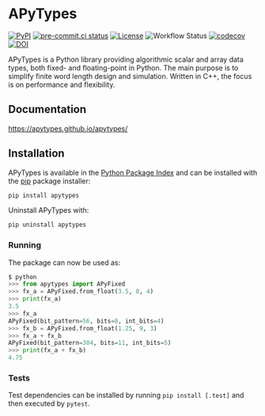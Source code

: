 # APyTypes

[![PyPI](https://img.shields.io/pypi/v/apytypes)](https://pypi.org/project/apytypes/)
[![pre-commit.ci status](https://results.pre-commit.ci/badge/github/apytypes/apytypes/main.svg)](https://results.pre-commit.ci/latest/github/apytypes/apytypes/main)
[![License](https://img.shields.io/github/license/apytypes/apytypes)](https://github.com/apytypes/apytypes/blob/main/LICENSE.txt)
![Workflow Status](https://img.shields.io/github/actions/workflow/status/apytypes/apytypes/tests.yml)
[![codecov](https://codecov.io/gh/apytypes/apytypes/graph/badge.svg?token=734MDWN7SU)](https://codecov.io/gh/apytypes/apytypes)
[![DOI](https://zenodo.org/badge/DOI/10.5281/zenodo.11197885.svg)](https://doi.org/10.5281/zenodo.11197885)

APyTypes is a Python library providing algorithmic scalar and array data types,
both fixed- and floating-point in Python. The main purpose is to simplify finite
word length design and simulation. Written in C++, the focus is on performance and
flexibility.

## Documentation

<https://apytypes.github.io/apytypes/>

## Installation

APyTypes is available in the
[Python Package Index](https://pypi.org/p/apytypes/) and can be installed with
the [pip](https://pypi.org/p/pip/) package installer:

```bash
pip install apytypes
```

Uninstall APyTypes with:

```bash
pip uninstall apytypes
```

### Running

The package can now be used as:

```python
$ python
>>> from apytypes import APyFixed
>>> fx_a = APyFixed.from_float(3.5, 8, 4)
>>> print(fx_a)
3.5
>>> fx_a
APyFixed(bit_pattern=56, bits=8, int_bits=4)
>>> fx_b = APyFixed.from_float(1.25, 9, 3)
>>> fx_a + fx_b
APyFixed(bit_pattern=304, bits=11, int_bits=5)
>>> print(fx_a + fx_b)
4.75
```

### Tests

Test dependencies can be installed by running `pip install [.test]` and then
executed by `pytest`.
